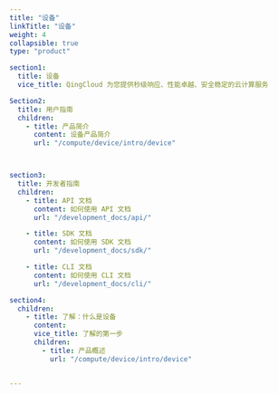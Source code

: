 ```yaml
---
title: "设备"
linkTitle: "设备"
weight: 4
collapsible: true
type: "product"

section1:
  title: 设备
  vice_title: QingCloud 为您提供秒级响应、性能卓越、安全稳定的云计算服务

Section2:
  title: 用户指南
  children:
    - title: 产品简介
      content: 设备产品简介
      url: "/compute/device/intro/device"



section3:
  title: 开发者指南
  children:
    - title: API 文档
      content: 如何使用 API 文档
      url: "/development_docs/api/"

    - title: SDK 文档
      content: 如何使用 SDK 文档
      url: "/development_docs/sdk/"

    - title: CLI 文档
      content: 如何使用 CLI 文档
      url: "/development_docs/cli/"

section4:
  children:
    - title: 了解：什么是设备
      content: 
      vice_title: 了解的第一步
      children:
        - title: 产品概述
          url: "/compute/device/intro/device"


---
```



<!-- type: "product" 这个参数表明这是一个产品index页面 -->
<!-- section1 为产品index页面 主标题 副标题 video  video_img为视频图片  -->
<!-- section2 为产品index页面 第一个大块的用户文档配置  -->
<!-- section3 为产品index页面 第二个大块的开发者文档配置  -->
<!-- section4 为产品index页面 第三个大块的学习路径配置  -->